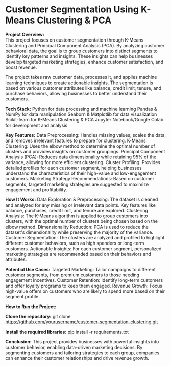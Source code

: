 # Customer Segmentation Using K-Means Clustering & PCA
**Project Overview:**  
This project focuses on customer segmentation through K-Means Clustering and Principal Component Analysis (PCA). By analyzing customer behavioral data, the goal is to group customers into distinct segments to identify key patterns and insights. These insights can help businesses develop targeted marketing strategies, enhance customer satisfaction, and boost revenue.

The project takes raw customer data, processes it, and applies machine learning techniques to create actionable insights. The segmentation is based on various customer attributes like balance, credit limit, tenure, and purchase behaviors, allowing businesses to better understand their customers.

**Tech Stack:**
Python for data processing and machine learning
Pandas & NumPy for data manipulation
Seaborn & Matplotlib for data visualization
Scikit-learn for K-Means Clustering & PCA
Jupyter Notebook/Google Colab for development and analysis

**Key Features:**
Data Preprocessing: Handles missing values, scales the data, and removes irrelevant features to prepare for clustering.
K-Means Clustering: Uses the elbow method to determine the optimal number of clusters and provides insights on customer groupings.
Principal Component Analysis (PCA): Reduces data dimensionality while retaining 95% of the variance, allowing for more efficient clustering.
Cluster Profiling: Provides detailed profiles for each customer segment, helping businesses understand the characteristics of their high-value and low-engagement customers.
Marketing Strategy Recommendations: Based on customer segments, targeted marketing strategies are suggested to maximize engagement and profitability.

**How It Works:**
Data Exploration & Preprocessing: The dataset is cleaned and analyzed for any missing or irrelevant data points. Key features like balance, purchases, credit limit, and tenure are explored.
Clustering Analysis: The K-Means algorithm is applied to group customers into clusters, with the optimal number of clusters being chosen based on the elbow method.
Dimensionality Reduction: PCA is used to reduce the dataset's dimensionality while preserving the majority of the variance.
Customer Segmentation: The clusters are analyzed and profiled to highlight different customer behaviors, such as high spenders or long-term customers.
Actionable Insights: For each customer segment, personalized marketing strategies are recommended based on their behaviors and attributes.

**Potential Use Cases:**
Targeted Marketing: Tailor campaigns to different customer segments, from premium customers to those needing engagement incentives.
Customer Retention: Identify long-term customers and offer loyalty programs to keep them engaged.
Revenue Growth: Focus high-value offers on customers who are likely to spend more based on their segment profile.

**How to Run the Project:**

**Clone the repository:** git clone https://github.com/yourusername/customer-segmentation-clustering.git

**Install the required libraries:** pip install -r requirements.txt

**Conclusion:**
This project provides businesses with powerful insights into customer behavior, enabling data-driven marketing decisions. By segmenting customers and tailoring strategies to each group, companies can enhance their customer relationships and drive revenue growth.


